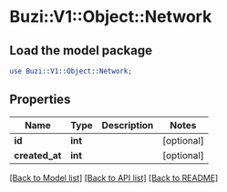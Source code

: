 # Buzi::V1::Object::Network

## Load the model package
```perl
use Buzi::V1::Object::Network;
```

## Properties
Name | Type | Description | Notes
------------ | ------------- | ------------- | -------------
**id** | **int** |  | [optional] 
**created_at** | **int** |  | [optional] 

[[Back to Model list]](../README.md#documentation-for-models) [[Back to API list]](../README.md#documentation-for-api-endpoints) [[Back to README]](../README.md)


